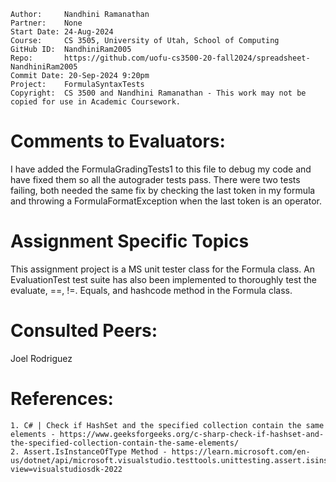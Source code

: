 ```
Author:     Nandhini Ramanathan
Partner:    None
Start Date: 24-Aug-2024
Course:     CS 3505, University of Utah, School of Computing
GitHub ID:  NandhiniRam2005
Repo:       https://github.com/uofu-cs3500-20-fall2024/spreadsheet-NandhiniRam2005
Commit Date: 20-Sep-2024 9:20pm
Project:    FormulaSyntaxTests
Copyright:  CS 3500 and Nandhini Ramanathan - This work may not be copied for use in Academic Coursework.
```

# Comments to Evaluators:

I have added the FormulaGradingTests1 to this file to debug my code and have fixed them so all the autograder tests pass.
There were two tests failing, both needed the same fix by checking the last token in my formula and throwing a 
FormulaFormatException when the last token is an operator.

# Assignment Specific Topics
This assignment project is a MS unit tester class for the Formula class.
An EvaluationTest test suite has also been implemented to thoroughly test
the evaluate, ==, !=. Equals, and hashcode method in the Formula class.

# Consulted Peers:

Joel Rodriguez

# References:

    1. C# | Check if HashSet and the specified collection contain the same elements - https://www.geeksforgeeks.org/c-sharp-check-if-hashset-and-the-specified-collection-contain-the-same-elements/
    2. Assert.IsInstanceOfType Method - https://learn.microsoft.com/en-us/dotnet/api/microsoft.visualstudio.testtools.unittesting.assert.isinstanceoftype?view=visualstudiosdk-2022
